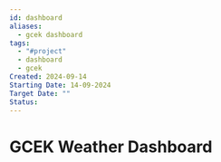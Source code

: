 ```yaml
---
id: dashboard
aliases:
  - gcek dashboard
tags:
  - "#project"
  - dashboard
  - gcek
Created: 2024-09-14
Starting Date: 14-09-2024
Target Date: ""
Status:
---
```


# GCEK Weather Dashboard
